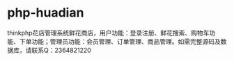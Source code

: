 # php-huadian
thinkphp花店管理系统鲜花商店，用户功能：登录注册、鲜花搜索、购物车功能、下单功能；管理员功能：会员管理、订单管理、商品管理。如需完整源码及数据库，请联系Q：2364821220
